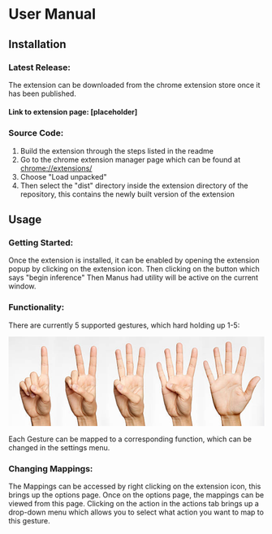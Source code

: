# User Manual
## Installation
### Latest Release: 
The extension can be downloaded from the chrome extension store once it has been published. 
#### Link to extension page: [placeholder]
### Source Code: 
1. Build the extension through the steps listed in the readme
2. Go to the chrome extension manager page which can be found at <chrome://extensions/>
3. Choose "Load unpacked"
4. Then select the "dist" directory inside the extension directory of the repository, this contains the newly built version of the extension

## Usage
### Getting Started: 
Once the extension is installed, it can be enabled by opening the extension popup by clicking on the extension icon. 
Then clicking on the button which says "begin inference" 
Then Manus had utility will be active on the current window. 

### Functionality: 
There are currently 5 supported gestures, which hard holding up 1-5: 
<p align = center>
    <img src="image_assets/hands.jpg" alt="Hands holding up 1-5">
</p>
Each Gesture can be mapped to a corresponding function, which can be changed in the settings menu.

### Changing Mappings: 
The Mappings can be accessed by right clicking on the extension icon, this brings up the options page. 
Once on the options page, the mappings can be viewed from this page. 
Clicking on the action in the actions tab brings up a drop-down menu which allows you to select what action you want to map to this gesture. 